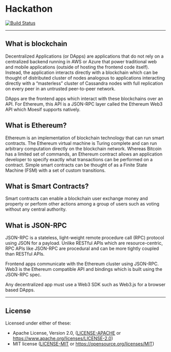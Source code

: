 # Hackathon

[![Build Status](https://www.travis-ci.com/sn99/hackathon.svg?branch=master)](https://www.travis-ci.com/sn99/hackathon)

------------------------------------------------------------------------------------------------------------------------

## What is blockchain

Decentralized Applications (or DApps) are applications that do not rely on a centralized backend running in AWS or Azure
that power traditional web and mobile applications (outside of hosting the frontend code itself). Instead, the 
application interacts directly with a blockchain which can be thought of distributed cluster of nodes analogous to 
applications interacting directly with a “masterless” cluster of Cassandra nodes with full replication on every peer 
in an untrusted peer-to-peer network.

DApps are the frontend apps which interact with these blockchains over an API. For Ethereum, this API is a JSON-RPC layer
called the Ethereum Web3 API which Moesif supports natively.

## What is Ethereum?

Ethereum is an implementation of blockchain technology that can run smart contracts. The Ethereum virtual machine is 
Turing complete and can run arbitrary computation directly on the blockchain network. Whereas Bitcoin has a limited set 
of commands, an Ethereum contract allows an application developer to specify exactly what transactions can be performed 
on a contract. Simple smart contracts can be thought of as a Finite State Machine (FSM) with a set of custom transitions.

## What is Smart Contracts?

Smart contracts can enable a blockchain user exchange money and property or perform other actions among a group of 
users such as voting without any central authority.

## What is JSON-RPC

JSON-RPC is a stateless, light-weight remote procedure call (RPC) protocol using JSON for a payload. Unlike RESTful APIs 
which are resource-centric, RPC APIs like JSON-RPC are procedural and can be more tightly coupled than RESTful APIs.

Frontend apps communicate with the Ethereum cluster using JSON-RPC. Web3 is the Ethereum compatible API and bindings 
which is built using the JSON-RPC spec.

Any decentralized app must use a Web3 SDK such as Web3.js for a browser based DApps.

------------------------------------------------------------------------------------------------------------------------

## License

Licensed under either of these:

 * Apache License, Version 2.0, ([LICENSE-APACHE](LICENSE-APACHE) or
   https://www.apache.org/licenses/LICENSE-2.0)
 * MIT license ([LICENSE-MIT](LICENSE-MIT) or
   https://opensource.org/licenses/MIT)
